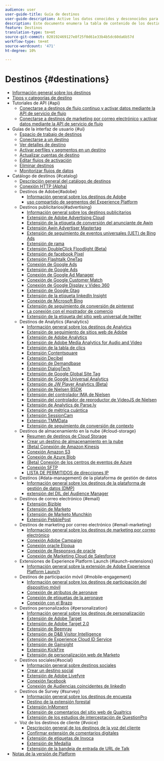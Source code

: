 ```yaml
---
audience: user
user-guide-title: Guía de destinos
user-guide-description: Active los datos conocidos y desconocidos para campañas de marketing entre canales, campañas por correo electrónico, publicidad segmentada y muchos otros casos de uso.
description: Este documento enumera la tabla de contenido de los destinos de Adobe Experience Platform
feature: Destinos
translation-type: tm+mt
source-git-commit: 020192469127e8f25f0d61e33b4b5dc60da6b57d
workflow-type: tm+mt
source-wordcount: '471'
ht-degree: 10%

---
```



# Destinos {#destinations}

* [Información general sobre los destinos](./home.md)
* [Tipos y categorías de destino](./destination-types.md)
* Tutoriales de API {#api}
   * [Conectarse a destinos de flujo continuo y activar datos mediante la API de servicio de flujo](./api/streaming-destinations.md)
   * [Conectarse a destinos de marketing por correo electrónico y activar datos mediante la API de servicio de flujo](./api/email-marketing.md)
* Guías de la interfaz de usuario {#ui}
   * [Espacio de trabajo de destinos](./ui/destinations-workspace.md)
   * [Conectarse a un destino](./ui/connect-destination.md)
   * [Ver detalles de destino](./ui/destination-details-page.md)
   * [Activar perfiles y segmentos en un destino](./ui/activate-destinations.md)
   * [Actualizar cuentas de destino](./ui/update-accounts.md)
   * [Editar flujos de activación](./ui/edit-activation.md)
   * [Eliminar destinos](./ui/delete-destinations.md)
   * [Monitorizar flujos de datos](./ui/monitor-dataflows.md)
* Catálogo de destinos {#catalog}
   * [Descripción general del catálogo de destinos](./catalog/overview.md)
   * [ Conexión HTTP (Alpha)](./catalog/http-destination.md)
   * Destinos de Adobe{#adobe}
      * [Información general sobre los destinos de Adobe](./catalog/adobe/overview.md)
      * [uso compartido de segmentos del Experience Platform](https://experienceleague.adobe.com/docs/audience-manager/user-guide/implementation-integration-guides/integration-experience-platform/aam-aep-audience-sharing.html)
   * Destinos publicitarios{#advertising}
      * [Información general sobre los destinos publicitarios](./catalog/advertising/overview.md)
      * [Extensión de Adobe Advertising Cloud](./catalog/advertising/adobe-advertising-cloud.md)
      * [Extensión de la etiqueta de conversión del anunciante de Awin](./catalog/advertising/awin-conversiontag.md)
      * [Extensión Awin Advertiser Mastertag](./catalog/advertising/awin-mastertag.md)
      * [Extensión de seguimiento de eventos universales (UET) de Bing Ads](./catalog/advertising/bing-ads.md)
      * [Extensión de rama](./catalog/advertising/branch.md)
      * [Extensión DoubleClick Floodlight (Beta)](./catalog/advertising/doubleclick-floodlight.md)
      * [Extensión de facebook Pixel](./catalog/advertising/facebook-pixel.md)
      * [Extensión Flashtalk OneTag](./catalog/advertising/flashtalking.md)
      * [Conexión de Google Ads](./catalog/advertising/google-ads-destination.md)
      * [Extensión de Google Ads](./catalog/advertising/google-ads-extension.md)
      * [Conexión de Google Ad Manager](./catalog/advertising/google-ad-manager.md)
      * [Conexión de Google Customer Match](./catalog/advertising/google-customer-match.md)
      * [Conexión de Google Display y Video 360](./catalog/advertising/google-dv360.md)
      * [Extensión de Google Gtag](./catalog/advertising/gtag-advertising.md)
      * [Extensión de la etiqueta linkedIn Insight](./catalog/advertising/linkedin.md)
      * [Conexión de Microsoft Bing](./catalog/advertising/bing.md)
      * [Extensión de seguimiento de conversión de pinterest](./catalog/advertising/pinterest.md)
      * [La conexión con el mostrador de comercio](./catalog/advertising/tradedesk.md)
      * [Extensión de la etiqueta del sitio web universal de twitter](./catalog/advertising/twitter-uwt.md)
   * Destinos de Analytics {#analytics}
      * [Información general sobre los destinos de Analytics](./catalog/analytics/overview.md)
      * [Extensión de seguimiento de sitios web de Adobe](./catalog/analytics/adform.md)
      * [Extensión de Adobe Analytics](./catalog/analytics/adobe-analytics.md)
      * [Extensión de Adobe Media Analytics for Audio and Video](./catalog/analytics/adobe-video-analytics.md)
      * [Extensión de la tabla de clics](./catalog/analytics/clicktale.md)
      * [Extensión Contentsquare](./catalog/analytics/contentsquare.md)
      * [Extensión Decibel](./catalog/analytics/decibel.md)
      * [Extensión de Demandbase](./catalog/analytics/demandbase.md)
      * [Extensión DialogTech](./catalog/analytics/dialogtech.md)
      * [Extensión de Google Global Site Tag](./catalog/analytics/gtag-analytics.md)
      * [Extensión de Google Universal Analytics](./catalog/analytics/google-universal-analytics.md)
      * [Extensión de JW Player Analytics (Beta)](./catalog/analytics/jw-player-analytics.md)
      * [Extensión de Nielsen BSDK](./catalog/analytics/nielsen-bsdk.md)
      * [Extensión del controlador IMA de Nielsen](./catalog/analytics/nielsen-ima.md)
      * [Extensión del controlador de reproductor de VideoJS de Nielsen](./catalog/analytics/nielsen-videojs.md)
      * [Extensión de Analytics de Parse.ly](./catalog/analytics/parsely.md)
      * [Extensión de métrica cuántica](./catalog/analytics/quantum-metric.md)
      * [Extensión SessionCam](./catalog/analytics/sessioncam.md)
      * [Extensión TMMData](./catalog/analytics/tmmdata.md)
      * [Extensión de seguimiento de conversión de contexto](./catalog/analytics/yext.md)
   * Destinos de almacenamiento en la nube {#cloud-storage}
      * [Resumen de destinos de Cloud Storage](./catalog/cloud-storage/overview.md)
      * [Crear un destino de almacenamiento en la nube](./catalog/cloud-storage/workflow.md)
      * [(Beta) Conexión de Amazon Kinesis](./catalog/cloud-storage/amazon-kinesis.md)
      * [Conexión Amazon S3](./catalog/cloud-storage/amazon-s3.md)
      * [Conexión de Azure Blob](./catalog/cloud-storage/azure-blob.md)
      * [(Beta) Conexión de los centros de eventos de Azure](./catalog/cloud-storage/azure-event-hubs.md)
      * [Conexión SFTP](./catalog/cloud-storage/sftp.md)
      * [LISTA DE PERMITIDOS de direcciones IP](./catalog/cloud-storage/ip-address-allow-list.md)
   * Destinos {#data-management} de la plataforma de gestión de datos
      * [Información general sobre los destinos de la plataforma de gestión de datos (DMP)](./catalog/data-management/overview.md)
      * [extensión del DIL del Audience Manager](./catalog/data-management/aam-dil-extension.md)
   * Destinos de correo electrónico {#email}
      * [Extensión Bizible](./catalog/email/bizible.md)
      * [Extensión de Marketo](./catalog/email/marketo.md)
      * [Extensión de Marketo Munchkin](./catalog/email/marketo-munchkin.md)
      * [Extensión PebblePost](./catalog/email/pebblepost.md)
   * Destinos de marketing por correo electrónico {#email-marketing}
      * [Información general sobre los destinos de marketing por correo electrónico](./catalog/email-marketing/overview.md)
      * [Conexión Adobe Campaign](./catalog/email-marketing/adobe-campaign.md)
      * [Conexión oracle Eloqua](./catalog/email-marketing/oracle-eloqua.md)
      * [Conexión de Responsys de oracle](./catalog/email-marketing/oracle-responsys.md)
      * [Conexión de Marketing Cloud de Salesforce](./catalog/email-marketing/salesforce-marketing-cloud.md)
   * Extensiones de Experience Platform Launch {#launch-extensions}
      * [Información general sobre la extensión de Adobe Experience Platform Launch](./catalog/launch-extensions/overview.md)
   * Destinos de participación móvil {#mobile-engagement}
      * [Información general sobre los destinos de participación del dispositivo móvil](./catalog/mobile-engagement/overview.md)
      * [Conexión de atributos de aeronave](./catalog/mobile-engagement/airship-attributes.md)
      * [Conexión de etiquetas de la aeronave](./catalog/mobile-engagement/airship-tags.md)
      * [Conexión con el Brazo](./catalog/mobile-engagement/braze.md)
   * Destinos personalizados {#personalization}
      * [Información general sobre los destinos de personalización](./catalog/personalization/overview.md)
      * [Extensión de Adobe Target](./catalog/personalization/adobe-target.md)
      * [Extensión de Adobe Target 2.0](./catalog/personalization/adobe-target-v2.md)
      * [Extensión de Beemray](./catalog/personalization/beemray.md)
      * [Extensión de D&amp;B Visitor Intelligence](./catalog/personalization/dnb.md)
      * [Extensión de Experience Cloud ID Service](./catalog/personalization/adobe-ecid.md)
      * [Extensión de Gainsight](./catalog/personalization/gainsight.md)
      * [Extensión KickFire](./catalog/personalization/kickfire.md)
      * [Extensión de personalización web de Marketo](./catalog/personalization/marketo-web-personalization.md)
   * Destinos sociales{#social}
      * [Información general sobre destinos sociales](./catalog/social/overview.md)
      * [Crear un destino social](./catalog/social/workflow.md)
      * [Extensión de Adobe Livefyre](./catalog/social/adobe-livefyre.md)
      * [Conexión facebook](./catalog/social/facebook.md)
      * [Conexión de Audiencias coincidentes de linkedIn](./catalog/social/linkedin.md)
   * Destinos de Survey {#survey}
      * [Información general sobre los destinos de encuesta](./catalog/survey/overview.md)
      * [Destino de la extensión forestal](./catalog/survey/foresee.md)
      * [Extensión InMoment](./catalog/survey/inmoment.md)
      * [Extensión de comentarios del sitio web de Qualtrics](./catalog/survey/qualtrics.md)
      * [Extensión de los estudios de interceptación de QuestionPro](./catalog/survey/web-intercept-surveys.md)
   * Voz de los destinos de cliente {#voice}
      * [Descripción general de los destinos de la voz del cliente](./catalog/voice/overview.md)
      * [Confirmar extensión de comentarios digitales](./catalog/voice/confirmit-digital-feedback.md)
      * [Extensión de etiquetas de Invoca](./catalog/voice/invoca.md)
      * [Extensión de Medallia](./catalog/voice/medallia.md)
      * [Extensión de la bandeja de entrada de URL de Talk](./catalog/voice/talkurl.md)
* [Notas de la versión de Platform](https://www.adobe.com/go/platform-release-notes-en)